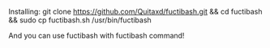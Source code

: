 Installing: git clone https://github.com/Quitaxd/fuctibash.git && cd fuctibash && sudo cp fuctibash.sh /usr/bin/fuctibash

And you can use fuctibash with fuctibash command!
